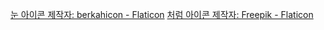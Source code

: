 <a href="https://www.flaticon.com/kr/free-icons/" title="눈 아이콘">눈 아이콘 제작자: berkahicon - Flaticon</a>
<a href="https://www.flaticon.com/kr/free-icons/" title="처럼 아이콘">처럼 아이콘 제작자: Freepik - Flaticon</a>
